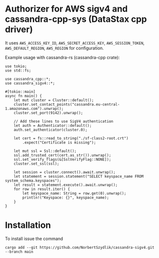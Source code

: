 # Authorizer for AWS sigv4 and cassandra-cpp-sys (DataStax cpp driver)

It uses `AWS_ACCESS_KEY_ID`, `AWS_SECRET_ACCESS_KEY`, `AWS_SESSION_TOKEN`, `AWS_DEFAULT_REGION`, `AWS_REGION` for configuration.

Example usage with cassandra-rs (cassandra-cpp crate):
```
use tokio;
use std::fs;

use cassandra_cpp::*;
use cassandra_sigv4::*;

#[tokio::main]
async fn main() {
    let mut cluster = Cluster::default();
    cluster.set_contact_points("cassandra.eu-central-1.amazonaws.com").unwrap();
    cluster.set_port(9142).unwrap();

    // Add these lines to use SigV4 authentication
    let auth = Authenticator::default();
    auth.set_authenticator(cluster.0);

    let cert = fs::read_to_string("./sf-class2-root.crt")
        .expect("Certificate is missing");

    let mut ssl = Ssl::default();
    ssl.add_trusted_cert(cert.as_str()).unwrap();
    ssl.set_verify_flags(&[SslVerifyFlag::NONE]);
    cluster.set_ssl(ssl);

    let session = cluster.connect().await.unwrap();
    let statement = session.statement("SELECT keyspace_name FROM system_schema.keyspaces");
    let result = statement.execute().await.unwrap();
    for row in result.iter() {
        let keyspace_name: String = row.get(0).unwrap();
        println!("Keyspace: {}", keyspace_name);
    }
}

```

# Installation
To install issue the command

```
cargo add --git https://github.com/NorbertSzydlik/cassandra-sigv4.git --branch main
```
